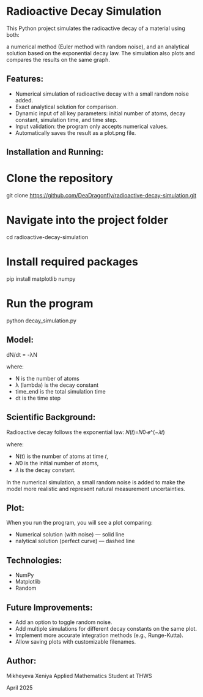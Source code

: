 # Radioactive Decay Simulation

This Python project simulates the radioactive decay of a material using both:

a numerical method (Euler method with random noise), and an analytical solution based on the exponential decay law.
The simulation also plots and compares the results on the same graph.

## Features:
- Numerical simulation of radioactive decay with a small random noise added.
- Exact analytical solution for comparison.
- Dynamic input of all key parameters: initial number of atoms, decay constant, simulation time, and time step.
- Input validation: the program only accepts numerical values.
- Automatically saves the result as a plot.png file.

## Installation and Running:
# Clone the repository
git clone https://github.com/DeaDragonfly/radioactive-decay-simulation.git

# Navigate into the project folder
cd radioactive-decay-simulation

# Install required packages
pip install matplotlib numpy

# Run the program
python decay_simulation.py

## Model:
dN/dt = -λN

where:
- N is the number of atoms
- λ (lambda) is the decay constant
- time_end is the total simulation time
- dt is the time step

## Scientific Background:
Radioactive decay follows the exponential law:
𝑁(𝑡)=𝑁0⋅𝑒^(−𝜆𝑡)

where:

- N(t) is the number of atoms at time 𝑡,
- 𝑁0 is the initial number of atoms,
- 𝜆 is the decay constant.

In the numerical simulation, a small random noise is added to make the model more realistic and represent natural measurement uncertainties.

## Plot:
When you run the program, you will see a plot comparing:

- Numerical solution (with noise) — solid line
- nalytical solution (perfect curve) — dashed line

## Technologies:
- NumPy
- Matplotlib
- Random

## Future Improvements:
- Add an option to toggle random noise.
- Add multiple simulations for different decay constants on the same plot.
- Implement more accurate integration methods (e.g., Runge-Kutta).
- Allow saving plots with customizable filenames.

## Author:
Mikheyeva Xeniya
Applied Mathematics Student at THWS

April 2025
